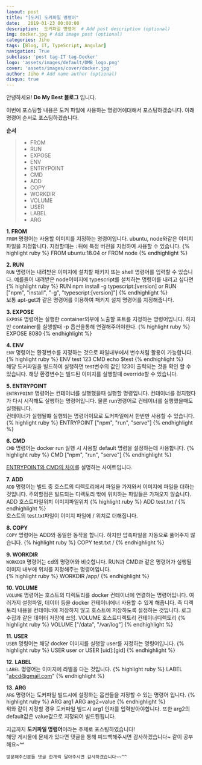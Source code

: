 ```yaml
---
layout: post
title: "[도커] 도커파일 명령어"
date:   2019-01-23 00:00:00
description:  도커파일 명령어  # Add post description (optional)
img: docker.jpg # Add image post (optional)
categories: Jiho
tags: [Blog, IT, TypeScript, Angular]
navigation: True
subclass: 'post tag-IT tag-Docker'
logo: 'assets/images/default/DMB_logo.png'
cover: 'assets/images/cover/docker.jpg'
author: Jiho # Add name author (optional)
disqus: true
---
```

안녕하세요! **Do My Best 블로그** 입니다. 

이번에 포스팅할 내용은 도커 파일에 사용하는 명령어에대해서 포스팅하겠습니다.
아래 명령어 순서로 포스팅하겠습니다.  

**순서**
>* FROM
>* RUN
>* EXPOSE
>* ENV
>* ENTRYPOINT
>* CMD
>* ADD
>* COPY
>* WORKDIR
>* VOLUME
>* USER
>* LABEL
>* ARG

**1. FROM**  
`FROM` 명령어는 사용할 이미지를 지정하는 명령어입니다. ubuntu, node와같은 이미지파일을 지정합니다. 지정할때는 `:`뒤에 특정 버전을 지정하여 사용할 수 있습니다.
{% highlight ruby %}
FROM ubuntu:18.04
or
FROM node
{% endhighlight %}  

**2. RUN**  
`RUN` 명령어는 내려받은 이미지에 설치할 패키지 또는 shell 명령어를 입력할 수 있습니다. 
예를들어 내려받은 node이미지에 typescript를 설치하는 명령어를 내리고 싶다면
{% highlight ruby %}
RUN npm install -g typescript:[version]
or
RUN ["npm", "install", "-g", "typescript:[version]"]
{% endhighlight %}  
보통 apt-get과 같은 명령어를 이용하여 패키지 설치 명령어를 지정해줍니다.  

**3. EXPOSE**  
`EXPOSE` 명령어는 실행한 container외부에 노출할 포트를 지정하는 명령어입니다.
하지만 container를 실행할때 -p 옵션을통해 연결해주어야한다.
{% highlight ruby %}
EXPOSE 8080
{% endhighlight %}  

**4. ENV**   
`ENV` 명령어는 환경변수를 지정하는 것으로 파일내부에서 변수처럼 활용이 가능합니다.
{% highlight ruby %}
ENV test 123
CMD echo $test
{% endhighlight %}  
해당 도커파일을 빌드하여 실행하면 test변수의 값인 123이 출력되는 것을 확인 할 수 있습니다.
해당 환경변수는 빌드된 이미지를 실행할때 override할 수 있습니다.  

**5. ENTRYPOINT**  
`ENTRYPOINT` 명령어는 컨테이너를 실행했을때 실행할 명령입니다. 컨테이너를 정지했다가 다시 시작해도 실행하는 명령어입니다. 물론 run명령어로 컨테이너를 실행했을때도 실행됩니다.  
컨테이너가 실행될떄 실행되는 명령어이므로 도커파일에서 한번만 사용할 수 있습니다.
{% highlight ruby %}
ENTRYPOINT ["npm", "run", "serve"]
{% endhighlight %}  

**6. CMD**  
`CMD` 명령어는 docker run 실행 시 사용할 default 명령을 설정하는데 사용합니다. 
{% highlight ruby %}
CMD ["npm", "run", "serve"]
{% endhighlight %}  

[ENTRYPOINT와 CMD의 차이][entry_cmd]를 설명하는 사이트입니다.  

**7. ADD**  
`ADD` 명령어는 빌드 중 호스트의 디렉토리에서 파일을 가져와서 이미지에 파일을 더하는 것입니다. 
주의할점은 빌드되는 디렉토리 밖에 위치하는 파일들은 가져오지 않습니다.  
ADD 호스트파일위치 이미지파일위치
{% highlight ruby %}
ADD test.txt /
{% endhighlight %}  
호스트의 test.txt파일이 이미지 파일에 / 위치로 더해집니다.  

**8. COPY**  
`COPY` 명령어는 ADD와 동일한 동작을 합니다. 하지만 압축파일을 자동으로 풀어주지 않습니다.
{% highlight ruby %}
COPY test.txt /
{% endhighlight %}  

**9. WORKDIR**  
`WORKDIR` 명령어는 cd의 명령어와 비슷합니다. RUN과 CMD과 같은 명령어가 실행될 이미지 내부에 위치를 지정해주는 명령어입니다.  
{% highlight ruby %}
WORKDIR /app/
{% endhighlight %}  

**10. VOLUME**  
`VOLUME` 명령어는 호스트의 디렉토리를 docker 컨테이너에 연결하는 명령어입니다. 
여러가지 설정파일, 데이터 등을 docker 컨테이너에너 사용할 수 있게 해줍니다. 
즉 디렉토리 내용을 컨테이너에 저장하지 않고 호스트에 저장하도록 설정하는 것입니다.
로그 수집과 같은 데이터 저장에 쓰임.
VOLUME 호스트디렉토리 컨테이너디렉토리
{% highlight ruby %}
VOLUME ["/data", "/var/log"]
{% endhighlight %}  

**11. USER**  
`USER` 명령어는 해당 docker 이미지를 실행할 user를 지정하는 명령어입니다.
{% highlight ruby %}
USER user
or
USER [uid]:[gid]
{% endhighlight %}  

**12. LABEL**  
`LABEL` 명령어는 이미지에 라벨을 다는 것입니다.
{% highlight ruby %}
LABEL "abcd@gmail.com"
{% endhighlight %}  

**13. ARG**  
`ARG` 명령어는 도커파일 빌드시에 설정하는 옵션들을 지정할 수 있는 명령어 입니다. 
{% highlight ruby %}
ARG arg1
ARG arg2=value
{% endhighlight %}  
위와 같이 지정할 경우 도커파일 빌드시 arg1 인자를 입력받아야합니다. 또한 arg2의 default값은 value값으로 지정되어 빌드된됩니다. 

지금까지 **도커파일 명령어**이라는 주제로 포스팅하였습니다!    
해당 게시물에 문제가 있다면 댓글을 통해 피드백해주시면 감사하겠습니다~ 같이 공부해요~^^

`방문해주신분들 댓글 한개씩 달아주시면 감사하겠습니다~~^^`  

[entry_cmd]:http://pyrasis.com/book/DockerForTheReallyImpatient/Chapter07/06